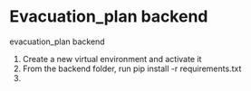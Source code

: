 Evacuation_plan backend
===============

evacuation_plan backend

1. Create a new virtual environment and activate it
2. From the backend folder, run pip install -r requirements.txt
3. 